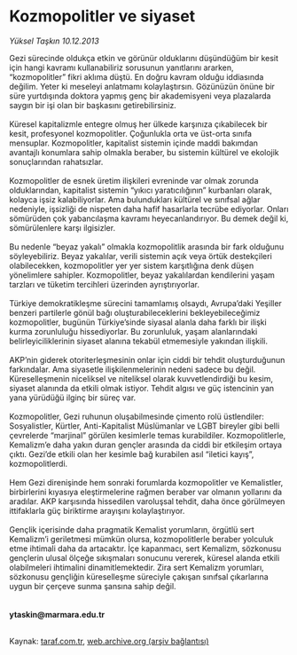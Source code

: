 # Kozmopolitler ve siyaset

*Yüksel Taşkın 10.12.2013*

<div class="yazi">Gezi sürecinde oldukça etkin ve görünür olduklarını düşündüğüm bir kesit için hangi kavramı kullanabiliriz sorusunun yanıtlarını ararken, “kozmopolitler” fikri aklıma düştü. En doğru kavram olduğu iddiasında değilim. Yeter ki meseleyi anlatmamı kolaylaştırsın. Gözünüzün önüne bir süre yurtdışında doktora yapmış genç bir akademisyeni veya plazalarda saygın bir işi olan bir başkasını getirebilirsiniz.<br/><br/>Küresel kapitalizmle entegre olmuş her ülkede karşınıza çıkabilecek bir kesit, profesyonel kozmopolitler. Çoğunlukla orta ve üst-orta sınıfa mensuplar. Kozmopolitler, kapitalist sistemin içinde maddi bakımdan avantajlı konumlara sahip olmakla beraber, bu sistemin kültürel ve ekolojik sonuçlarından rahatsızlar.<br/><br/>Kozmopolitler de esnek üretim ilişkileri evreninde var olmak zorunda olduklarından, kapitalist sistemin “yıkıcı yaratıcılığının” kurbanları olarak, kolayca işsiz kalabiliyorlar. Ama bulundukları kültürel ve sınıfsal ağlar nedeniyle, işsizliği de nispeten daha hafif hasarlarla tecrübe ediyorlar. Onları sömürüden çok yabancılaşma kavramı heyecanlandırıyor. Bu demek değil ki, sömürülenlere karşı ilgisizler.<br/><br/>Bu nedenle “beyaz yakalı” olmakla kozmopolitlik arasında bir fark olduğunu söyleyebiliriz. Beyaz yakalılar, verili sistemin açık veya örtük destekçileri olabilecekken, kozmopolitler yer yer sistem karşıtlığına denk düşen yönelimlere sahipler. Kozmopolitler, beyaz yakalılardan kendilerini yaşam tarzları ve tüketim tercihleri üzerinden ayrıştırıyorlar.<br/><br/>Türkiye demokratikleşme sürecini tamamlamış olsaydı, Avrupa’daki Yeşiller benzeri partilerle gönül bağı oluşturabileceklerini bekleyebileceğimiz kozmopolitler, bugünün Türkiye’sinde siyasal alanla daha farklı bir ilişki kurma zorunluluğu hissediyorlar. Bu zorunluluk, yaşam alanlarındaki belirleyiciliklerinin siyaset alanına tekabül etmemesiyle yakından ilişkili.<br/><br/>AKP’nin giderek otoriterleşmesinin onlar için ciddi bir tehdit oluşturduğunun farkındalar. Ama siyasetle ilişkilenmelerinin nedeni sadece bu değil. Küreselleşmenin niceliksel ve niteliksel olarak kuvvetlendirdiği bu kesim, siyaset alanında da etkili olmak istiyor. Tehdit algısı ve güç istencinin yan yana yürüdüğü ilginç bir süreç var.<br/><br/>Kozmopolitler, Gezi ruhunun oluşabilmesinde çimento rolü üstlendiler: Sosyalistler, Kürtler, Anti-Kapitalist Müslümanlar ve LGBT bireyler gibi belli çevrelerde “marjinal” görülen kesimlerle temas kurabildiler. Kozmopolitlerle, Kemalizm’e daha yakın duran gençler arasında da ciddi bir etkileşim ortaya çıktı. Gezi’de etkili olan her kesimle bağ kurabilen asıl “iletici kayış”, kozmopolitlerdi.<br/><br/>Hem Gezi direnişinde hem sonraki forumlarda kozmopolitler ve Kemalistler, birbirlerini kıyasıya eleştirmelerine rağmen beraber var olmanın yollarını da aradılar. AKP karşısında hissedilen varoluşsal tehdit, daha önce görülmeyen ittifaklarla güç biriktirme arayışını kolaylaştırıyor.<br/><br/>Gençlik içerisinde daha pragmatik Kemalist yorumların, örgütlü sert Kemalizm’i geriletmesi mümkün olursa, kozmopolitlerle beraber yolculuk etme ihtimali daha da artacaktır. İçe kapanmacı, sert Kemalizm, sözkonusu gençlerin ulusal ölçeğe sıkışmaları sonucunu vererek, küresel alanda etkili olabilmeleri ihtimalini dinamitlemektedir. Zira sert Kemalizm yorumları, sözkonusu gençliğin küreselleşme süreciyle çakışan sınıfsal çıkarlarına uygun bir çerçeve sunma şansına sahip değil.<br/><br/><br/><b>ytaskin@marmara.edu.tr</b><br/><br/>
</div>

Kaynak: [taraf.com.tr](http://www.taraf.com.tr:80/yuksel-taskin/makale-kozmopolitler-ve-siyaset.htm), [web.archive.org (arşiv bağlantısı)](http://web.archive.org/web/20131213070400/http://www.taraf.com.tr:80/yuksel-taskin/makale-kozmopolitler-ve-siyaset.htm)

